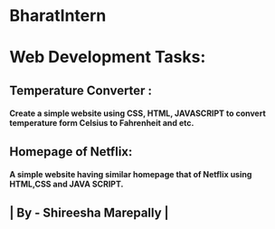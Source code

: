 # BharatIntern

<h1>Web Development Tasks:</h1>

<h2>Temperature Converter :</h2>
<h4>Create a simple website using CSS, HTML,
JAVASCRIPT to convert temperature form
Celsius to Fahrenheit and etc.</h4>

<h2>Homepage of Netflix:</h2>
<h4>A simple website having similar homepage
that of Netflix using HTML,CSS and JAVA SCRIPT.</h4>

<h2>| By - Shireesha Marepally | </h2>
